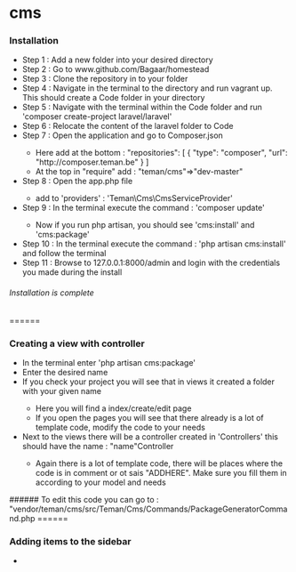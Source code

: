 cms
===

### Installation

<ul>
  <li>Step 1 : Add a new folder into your desired directory</li>
  <li>Step 2 : Go to www.github.com/Bagaar/homestead</li>
  <li>Step 3 : Clone the repository in to your folder</li>
  <li>Step 4 : Navigate in the terminal to the directory and run vagrant up. This should create a Code folder in your directory</li>
  <li>Step 5 : Navigate with the terminal within the Code folder and run 'composer create-project laravel/laravel'</li>
  <li>Step 6 : Relocate the content of the laravel folder to Code</li>
  <li>Step 7 : Open the application and go to Composer.json</li>
  <ul>
    <li>Here add at the bottom :  
        "repositories": [
            {
                "type": "composer",
                "url": "http://composer.teman.be"
            }
        ]
  </li>
  
  <li>At the top in "require" add : "teman/cms"=>"dev-master"</li>
  </ul>
  <li>Step 8 : Open the app.php file </li>
  <ul>
    <li>add to 'providers' : 'Teman\Cms\CmsServiceProvider'</li>
  </ul>

<li>Step 9 : In the terminal execute the command : 'composer update'</li>
  <ul>
  <li>Now if you run php artisan, you should see 'cms:install' and 'cms:package'</li>
  </ul>
  
<li>Step 10 : In the terminal execute the command : 'php artisan cms:install' and follow the terminal </li>
<li>Step 11 : Browse to 127.0.0.1:8000/admin and login with the credentials you made during the install</li>
</ul>

###### Installation is complete
======

### Creating a view with controller
<ul>
  <li>In the terminal enter 'php artisan cms:package'</li>
  <li>Enter the desired name</li>
  <li>If you check your project you will see that in views it created a folder with your given name</li>
    <ul>
      <li>Here you will find a index/create/edit page</li>
      <li>If you open the pages you will see that there already is a lot of template code, modify the code to your        needs</li>
    </ul>
    <li>Next to the views there will be a controller created in 'Controllers' this should have the name : "name"Controller</li>
    <ul>
      <li>Again there is a lot of template code, there will be places where the code is in comment or ot sais "ADDHERE". Make sure you fill them in according to your model and needs</li>
    </ul>
</ul>
###### To edit this code you can go to : "vendor/teman/cms/src/Teman/Cms/Commands/PackageGeneratorCommand.php
======


### Adding items to the sidebar
<ul>
  <li> </li>
</ul>






